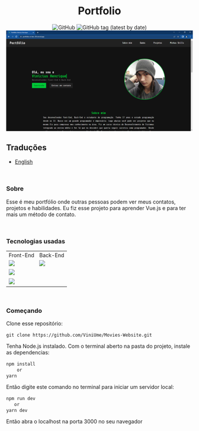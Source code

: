 <div align="center">
  <h1>Portfolio</h1>

  <img alt="GitHub" src="https://img.shields.io/github/license/ViniUme/Portfolio?color=00ce3a&label=licen%C3%A7a&style=for-the-badge">
  <img alt="GitHub tag (latest by date)" src="https://img.shields.io/github/v/tag/ViniUme/Portfolio?color=212121&label=versão&style=for-the-badge">

  <br>

  <img src="https://github.com/ViniUme/assets/blob/master/portf%C3%B3lio.PNG?raw=true">
</div>

## Traduções
- [English](https://github.com/ViniUme/Portfolio/)

<br>

### Sobre
Esse é meu portfólio onde outras pessoas podem ver meus contatos, projetos e habilidades. Eu fiz esse projeto para aprender Vue.js e para ter mais um método de contato.

<br>

### Tecnologias usadas

<table>
  <tr>
    <td>Front-End</td>
    <td>Back-End</td>
  </tr>
  <tr>
    <td><img src="https://img.shields.io/badge/html5-%23E34F26.svg?style=for-the-badge&logo=html5&logoColor=white"></td>
    <td><img src="https://img.shields.io/badge/vercel-%23000000.svg?style=for-the-badge&logo=vercel&logoColor=white"></td>
  </tr>
  <tr>
    <td><img src="https://img.shields.io/badge/css3-%231572B6.svg?style=for-the-badge&logo=css3&logoColor=white"></td>
    <td></td>
  </tr>
  <tr>
    <td><img src="https://img.shields.io/badge/vuejs-%2335495e.svg?style=for-the-badge&logo=vuedotjs&logoColor=%234FC08D"></td>
    <td></td>
  </tr>
</table>

<br>

### Começando
Clone esse repositório:

    git clone https://github.com/ViniUme/Movies-Website.git
    
Tenha Node.js instalado. Com o terminal aberto na pasta do projeto, instale as dependencias:

    npm install
        or
    yarn

Então digite este comando no terminal para iniciar um servidor local:

    npm run dev
       or
    yarn dev

Então abra o localhost na porta 3000 no seu navegador
